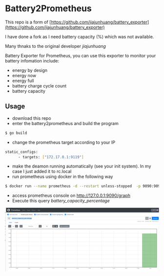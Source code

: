 # Battery2Prometheus

This repo is a form of [https://github.com/jiajunhuang/battery_exporter](https://github.com/jiajunhuang/battery_exporter)

I have done a fork as I need battery capacity (%) which was not available. 

Many thnaks to the original developer *jiajunhuang*

Battery Exporter for Prometheus, you can use this exporter to monitor your battery infomation include:

- energy by design
- energy now
- energy full
- battery charge cycle count
- battery capacity 


## Usage

- download this repo
- enter the battery2prometheus and build the program 

```bash
$ go build
```
- change the prometheus target according to your IP

```bash
static_configs:
      - targets: ["172.17.0.1:9119"]
``` 

- make the deamon running automatically (see your init system). In my case I just added it to rc.local
- run prometheus using docker in the following way 

```bash
$ docker run --name prometheus -d --restart unless-stopped  -p 9090:9090 -v ./:/etc/prometheus prom/prometheus
```
- access prometheus console on http://127.0.0.1:9090/graph
- Execute this query *battery_capacity_percentage*

![battery_graph](./battery_graph.png)
